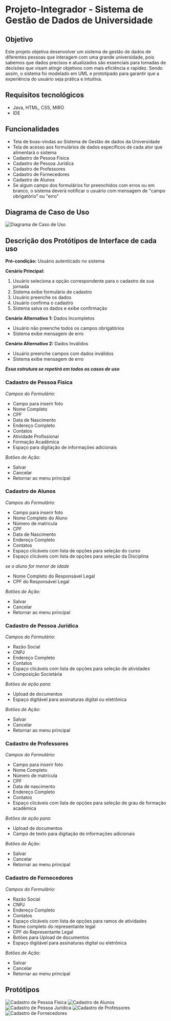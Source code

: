 # Projeto-Integrador - Sistema de Gestão de Dados de Universidade

## Objetivo
Este projeto objetiva desenvolver um sistema de gestão de dados de diferentes pessoas que interagem com uma grande universidade, pois sabemos que dados precisos e atualizados são essenciais para tomadas de decisões que visam atingir objetivos com mais eficiência e rapidez. Sendo assim, o sistema foi modelado em UML e prototipado para garantir que a experiência do usuário seja prática e intuitiva.

## Requisitos tecnológicos
- Java, HTML, CSS, MIRO
- IDE

## Funcionalidades
- Tela de boas-vindas ao Sistema de Gestão de dados da Universidade
- Tela de acesso aos formulários de dados específicos de cada ator que alimentará o sistema 
- Cadastro de Pessoa Física
- Cadastro de Pessoa Jurídica
- Cadastro de Professores
- Cadastro de Fornecedores
- Cadastro de Alunos
- Se algum campo dos formulários for preenchidos com erros ou em branco, o sistema deverá notificar o usuário com mensagem de "campo obrigatório" ou "erro"

## Diagrama de Caso de Uso
![Diagrama de Caso de Uso](https://lucid.app/lucidchart/8f33be82-9072-4a7f-9da6-ad7640d5604e/edit?invitationId=inv_06ae33e0-dd34-4e57-9797-ec234b07f78e)


## Descrição dos Protótipos de Interface de cada uso
**Pré-condição:** Usuário autenticado no sistema

**Cenário Principal:**
1. Usuário seleciona a opção correspondente para o cadastro de sua jornada
2. Sistema exibe formulário de cadastro
3. Usuário preenche os dados
4. Usuário confirma o cadastro
5. Sistema salva os dados e exibe confirmação

**Cenário Alternativo 1:** Dados Incompletos
- Usuário não preenche todos os campos obrigatórios
- Sistema exibe mensagem de erro

**Cenário Alternativo 2:** Dados Inválidos
- Usuário preenche campos com dados inválidos
- Sistema exibe mensagem de erro

***Essa estrutura se repetirá em todos os casos de uso***

### Cadastro de Pessoa Física 
*Campos do Formulário:*
- Campo para inserir foto
- Nome Completo
- CPF
- Data de Nascimento
- Endereço Completo
- Contatos
- Atividade Profissional
- Formação Acadêmica
- Espaço para digitação de informações adicionais
  
*Botões de Ação:*
- Salvar
- Cancelar
- Retornar ao menu principal

### Cadastro de Alunos
*Campos do Formulário:*
- Campo para inserir foto
- Nome Completo do Aluno
- Número de matricula
- CPF
- Data de Nascimento
- Endereço Completo
- Contatos
- Espaço clicáveis com lista de opções para seleção do curso
- Espaço clicáveis com lista de opções para seleção da Disciplina
  
*se o aluno for menor de idade*
- Nome Completo do Responsável Legal 
- CPF do Responsável Legal
  
*Botões de Ação:*
- Salvar
- Cancelar
- Retornar ao menu principal

### Cadastro de Pessoa Jurídica
*Campos do Formulário:*
- Razão Social
- CNPJ
- Endereço Completo
- Contatos
- Espaço clicáveis com lista de opções para seleção de atividades
- Composição Societária
  
*Botões de ação para:*
- Upload de documentos
- Espaço digitável para assinaturas digital ou eletrônica
  
*Botões de Ação:*
- Salvar
- Cancelar
- Retornar ao menu principal
  
### Cadastro de Professores
*Campos do Formulário:*
- Campo para inserir foto
- Nome Completo
- Número de matrícula
- CPF
- Data de nascimento
- Endereço Completo
- Contatos
- Espaço clicáveis com lista de opções para seleção de grau de formação acadêmica
  
*Botões de ação para:*
- Upload de documentos
- Campo de texto para digitação de informações adicionais
  
*Botões de Ação:*
- Salvar
- Cancelar
- Retornar ao menu principal
 
### Cadastro de Fornecedores
*Campos do Formulário:*
- Razão Social
- CNPJ
- Endereço Completo
- Contatos
- Espaço clicáveis com lista de opções para ramos de atividades
- Nome completo do representante legal
- CPF do Representante Legal
- Botões para Upload de documentos
- Espaço digitável para assinaturas digital ou eletrônica
  
*Botões de Ação:*
- Salvar
- Cancelar
- Retornar ao menu principal
  
## Protótipos
![Cadastro de Pessoa Física](https://miro.com/app/board/uXjVLDNtiZw=/?share_link_id=193656029880) 
![Cadastro de Alunos](https://miro.com/app/board/uXjVLDNtiZw=/?share_link_id=193656029880) 
![Cadastro de Pessoa Jurídica](https://miro.com/app/board/uXjVLDNtiZw=/?share_link_id=193656029880)
![Cadastro de Professores](https://miro.com/app/board/uXjVLDNtiZw=/?share_link_id=193656029880) 
![Cadastro de Fornecedores](https://miro.com/app/board/uXjVLDNtiZw=/?share_link_id=193656029880) 


